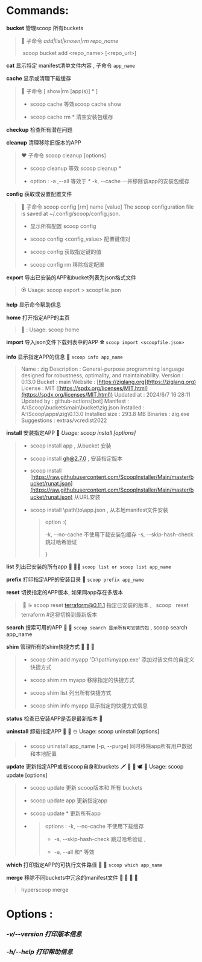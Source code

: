 # Commands:

   **bucket** 管理scoop 所有buckets

> 🔫 子命令 _add|list|known|rm repo_name_
> 
>  scoop bucket add <repo_name> [<repo_url>]    

**cat** 显示特定 manifest清单文件内容 , 子命令 `app_name`

**cache** 显示或清理下载缓存

> 🎨 子命令 [ show|rm [app(s)] * ]
> 
> - scoop cache 等效scoop cache show
>     
> - scoop cache rm * 清空安装包缓存
>     

**checkup** 检查所有潜在问题

**cleanup** 清理移除旧版本的APP

> ❤️ 子命令 scoop cleanup <app> [options]
> 
> - scoop cleanup 等效 scoop cleanup *
>     
> - option : -a ,--all 等效于 * -k, --cache 一并移除该app的安装包缓存
>     

**config** 获取或设置配置文件

> 🦄 子命令 scoop config [rm] name [value] The scoop configuration file is saved at ~/.config/scoop/config.json. 
> 
> - 显示所有配置 scoop config
>     
> - scoop config <name> <config_value> 配置键值对
>     
> - scoop config <name> 获取指定键的值
>     
> - scoop config rm <name> 移除指定配置
>     

**export** 导出已安装的APP和bucket列表为json格式文件

> 🏵 Usage: scoop export > scoopfile.json

**help** 显示命令帮助信息

**home** 打开指定APP的主页

> 👻 : Usage: scoop home <app>

**import** 导入json文件下载列表中的APP ⚽️ `scoop import <scoopfile.json>`

**info** 显示指定APP的信息 🍷 `scoop info app_name`

> Name : zig Description : General-purpose programming language designed for robustness, optimality, and maintainability. Version : 0.13.0 Bucket : main Website : [https://ziglang.org](https://ziglang.org) License : MIT ([https://spdx.org/licenses/MIT.html](https://spdx.org/licenses/MIT.html)) Updated at : 2024/6/7 16:28:11 Updated by : github-actions[bot] Manifest : A:\Scoop\buckets\main\bucket\zig.json Installed : A:\Scoop\apps\zig\0.13.0 Installed size : 293.8 MB Binaries : zig.exe Suggestions : extras/vcredist2022

**install** 安装指定APP 🐘 _Usage: scoop install <app> [options]_

> - scoop install app , 从bucket 安装
>     
> - scoop install gh@2.7.0 , 安装指定版本
>     
> - scoop install [https://raw.githubusercontent.com/ScoopInstaller/Main/master/bucket/runat.json](https://raw.githubusercontent.com/ScoopInstaller/Main/master/bucket/runat.json) 从URL安装
>     
> - scoop install \path\to\app.json , 从本地manifest文件安装
>     
>     > option :{
>     > 
>     > -k, --no-cache 不使用下载安装包缓存 -s, --skip-hash-check 跳过哈希验证
>     > 
>     > }
>     

**list** 列出已安装的所有app 🌈 🏳️‍🌈 `scoop list or scoop list app_name`

**prefix** 打印指定APP的安装目录 🐇 `scoop prefix app_name`

**reset** 切换指定的APP版本, 如果同app存在多版本

>  :tada:  :coffee:  scoop reset terraform@0.11.1  指定已安装的版本 ,   scoop   reset terraform  #这将切换到最新版本 

**search** 搜索可用的APP 🍊 🦉 `scoop search 显示所有可安装的包` , scoop search app_name

**shim** 管理所有的shim快捷方式 🥞 🐼 🐧

> - scoop shim add myapp 'D:\path\myapp.exe' 添加对该文件的自定义 快捷方式
>     
> - scoop shim rm myapp 移除指定的快捷方式
>     
> - scoop shim list 列出所有快捷方式
>     
> - scoop shim info myapp 显示指定的快捷方式信息
>     

**status** 检查已安装APP是否是最新版本 🎇

**uninstall** 卸载指定APP 🎅 💩 ☃️ Usage: scoop uninstall <app> [options]

> - scoop uninstall app_name [-p, --purge] 同时移除app所有用户数据和本地配置
>     

**update** 更新指定APP或者scoop自身和buckets 🗡 🍹 🎲 🕊 🐬 Usage: scoop update <app> [options]

> - scoop update 更新 scoop版本和 所有 buckets
>     
> - scoop update app 更新指定app
>     
> - scoop update * 更新所有app
>     
> - > options : -k, --no-cache 不使用下载缓存
>     > 
>     > - -s, --skip-hash-check 跳过哈希验证 ,
>     >     
>     > - -a, --all 和* 等效
>     >     
>     

**which** 打印指定APP的可执行文件路径 🤡 🐸 `scoop which app_name`

**merge** 移除不同buckets中冗余的manifest文件 🍻 👑 🎠 📲

> hyperscoop merge

# Options :

### _-v/--version 打印版本信息_

### _-h/--help 打印帮助信息_